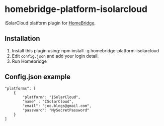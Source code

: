 # homebridge-platform-isolarcloud
iSolarCloud platform plugin for [HomeBridge](https://github.com/nfarina/homebridge).

## Installation
1. Install this plugin using: npm install -g homebridge-platform-isolarcloud
2. Edit ``config.json`` and add your login detail.
3. Run Homebridge

## Config.json example
```
"platforms": [
	{
		"platform": "ISolarCloud",
		"name" : "ISolarCloud",
		"email": "joe.blogs@gmail.com",
		"password": "MySecretPassword"
	}
]

